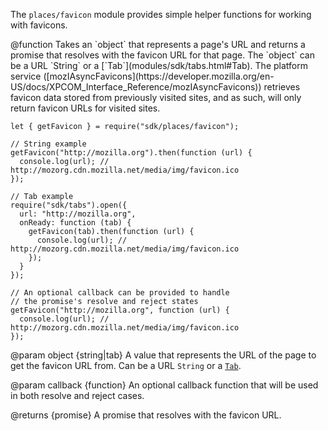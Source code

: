 <!-- This Source Code Form is subject to the terms of the Mozilla Public
   - License, v. 2.0. If a copy of the MPL was not distributed with this
   - file, You can obtain one at http://mozilla.org/MPL/2.0/. -->

The `places/favicon` module provides simple helper functions for working with favicons.

<api name="getFavicon">
@function
Takes an `object` that represents a page's URL and returns a promise
that resolves with the favicon URL for that page. The `object` can
be a URL `String` or a [`Tab`](modules/sdk/tabs.html#Tab). The platform service
([mozIAsyncFavicons](https://developer.mozilla.org/en-US/docs/XPCOM_Interface_Reference/mozIAsyncFavicons)) retrieves favicon data stored from previously visited sites, and as
such, will only return favicon URLs for visited sites.

    let { getFavicon } = require("sdk/places/favicon");

    // String example
    getFavicon("http://mozilla.org").then(function (url) {
      console.log(url); // http://mozorg.cdn.mozilla.net/media/img/favicon.ico
    });

    // Tab example
    require("sdk/tabs").open({
      url: "http://mozilla.org",
      onReady: function (tab) {
        getFavicon(tab).then(function (url) {
          console.log(url); // http://mozorg.cdn.mozilla.net/media/img/favicon.ico
        });
      }
    });

    // An optional callback can be provided to handle
    // the promise's resolve and reject states
    getFavicon("http://mozilla.org", function (url) {
      console.log(url); // http://mozorg.cdn.mozilla.net/media/img/favicon.ico
    });

@param object {string|tab}
  A value that represents the URL of the page to get the favicon URL from.
  Can be a URL `String` or a [`Tab`](modules/sdk/tabs.html#Tab).

@param callback {function}
  An optional callback function that will be used in both resolve and
  reject cases.

@returns {promise}
  A promise that resolves with the favicon URL.
</api>
